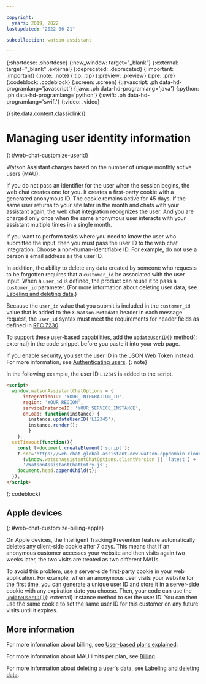 ```yaml
---

copyright:
  years: 2019, 2022
lastupdated: "2022-06-21"

subcollection: watson-assistant

---
```


{:shortdesc: .shortdesc}
{:new_window: target="_blank"}
{:external: target="_blank" .external}
{:deprecated: .deprecated}
{:important: .important}
{:note: .note}
{:tip: .tip}
{:preview: .preview}
{:pre: .pre}
{:codeblock: .codeblock}
{:screen: .screen}
{:javascript: .ph data-hd-programlang='javascript'}
{:java: .ph data-hd-programlang='java'}
{:python: .ph data-hd-programlang='python'}
{:swift: .ph data-hd-programlang='swift'}
{:video: .video}

{{site.data.content.classiclink}}

# Managing user identity information
{: #web-chat-customize-userid}

Watson Assistant charges based on the number of unique monthly active users (MAU).

If you do not pass an identifier for the user when the session begins, the web chat creates one for you. It creates a first-party cookie with a generated anonymous ID. The cookie remains active for 45 days. If the same user returns to your site later in the month and chats with your assistant again, the web chat integration recognizes the user. And you are charged only once when the same anonymous user interacts with your assistant multiple times in a single month.

If you want to perform tasks where you need to know the user who submitted the input, then you must pass the user ID to the web chat integration. Choose a non-human-identifiable ID. For example, do not use a person's email address as the user ID.

In addition, the ability to delete any data created by someone who requests to be forgotten requires that a `customer_id` be associated with the user input. When a `user_id` is defined, the product can reuse it to pass a `customer_id` parameter. (For more information about deleting user data, see [Labeling and deleting data](/docs/watson-assistant?topic=watson-assistant-admin-securing#securing-gdpr-wa).)

Because the `user_id` value that you submit is included in the `customer_id` value that is added to the `X-Watson-Metadata` header in each message request, the `user_id` syntax must meet the requirements for header fields as defined in [RFC 7230](https://tools.ietf.org/html/rfc7230#section-3.2).

To support these user-based capabilities, add the [`updateUserID()` method](https://web-chat.global.assistant.watson.cloud.ibm.com/docs.html?to=api-instance-methods#updateuserid){: external} in the code snippet before you paste it into your web page.

If you enable security, you set the user ID in the JSON Web Token instead. For more information, see [Authenticating users](/docs/watson-assistant?topic=watson-assistant-web-chat-security#web-chat-security-authenticate).
{: note}

In the following example, the user ID `L12345` is added to the script.

```html
<script>
  window.watsonAssistantChatOptions = {
      integrationID: 'YOUR_INTEGRATION_ID',
      region: 'YOUR_REGION',
      serviceInstanceID: 'YOUR_SERVICE_INSTANCE',
      onLoad: function(instance) {
        instance.updateUserID('L12345');
        instance.render();
        }
    };
  setTimeout(function(){
    const t=document.createElement('script');
    t.src='https://web-chat.global.assistant.dev.watson.appdomain.cloud/versions/' +
      (window.watsonAssistantChatOptions.clientVersion || 'latest') +
      '/WatsonAssistantChatEntry.js';
    document.head.appendChild(t);
  });
</script>
```
{: codeblock}

## Apple devices
{: #web-chat-customize-billing-apple}

On Apple devices, the Intelligent Tracking Prevention feature automatically deletes any client-side cookie after 7 days. This means that if an anonymous customer accesses your website and then visits again two weeks later, the two visits are treated as two different MAUs.

To avoid this problem, use a server-side first-party cookie in your web application. For example, when an anonymous user visits your website for the first time, you can generate a unique user ID and store it in a server-side cookie with any expiration date you choose. Then, your code can use the [`updateUserID()`](https://web-chat.global.assistant.watson.cloud.ibm.com/docs.html?to=api-instance-methods#updateuserid){: external} instance method to set the user ID. You can then use the same cookie to set the same user ID for this customer on any future visits until it expires.

## More information

For more information about billing, see [User-based plans explained](/docs/watson-assistant?topic=watson-assistant-services-information#services-information-user-based-plans).

For more information about MAU limits per plan, see [Billing](/docs/watson-assistant?topic=watson-assistant-web-chat-overview#web-chat-architecture-billing).

For more information about deleting a user's data, see [Labeling and deleting data](/docs/watson-assistant?topic=watson-assistant-information-security#information-security-gdpr-wa).

